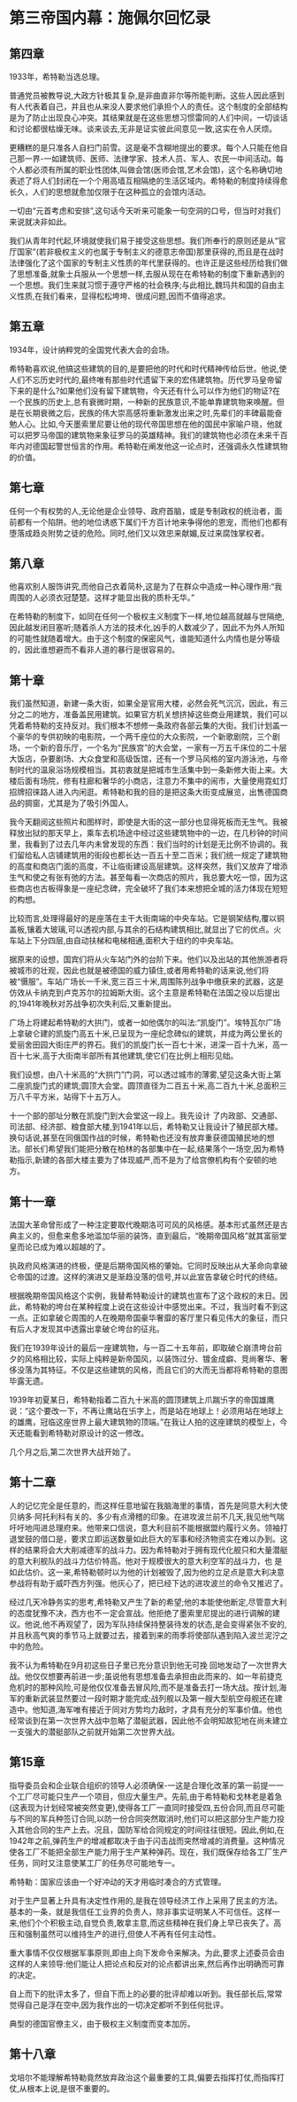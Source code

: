 # 第三帝国内幕：施佩尔回忆录

## 第四章

1933年，希特勒当选总理。

普通党员被教导说,大政方针极其复杂,是非曲直非尔等所能判断。这些人因此感到有人代表着自己，并且也从来没人要求他们承担个人的责任。这个制度的全部结构是为了防止出现良心冲突。其结果就是在这些思想习惯雷同的人们中间，一切谈话和讨论都很枯燥无味。谈来谈去,无非是证实彼此间意见一致,这实在令人厌烦。 

更糟糕的是只准各人自扫门前雪。这是毫不含糊地提出的要求。每个人只能在他自己那一界-一如建筑师、医师、法律学家、技术人员、军人、农民一中间活动。每个人都必须有所属的职业性团体,叫做会馆(医师会馆,艺术会馆)，这个名称确切地表述了将人们封闭在一个个用高墙互相隔绝的生活区域内。希特勒的制度持续得愈长久，人们的思想就愈加仅限于在这种孤立的会馆内活动。

一切由“元首考虑和安排”,这句话今天听来可能象一句空洞的口号，但当时对我们来说就决非如此。 

我们从青年时代起,环境就使我们易于接受这些思想。我们所奉行的原则还是从“官厅国家”(若非极权主义的也属于专制主义的德意志帝国)那里获得的,而且是在战时法律强化了这个国家的专制主义性质的年代里获得的。也许正是这些经历给我们做了思想准备,就象士兵服从一个思想一样,去服从现在在希特勒的制度下重新遇到的一个思想。我们生来就习惯于遵守严格的社会秩序;与此相比,魏玛共和国的自由主义性质,在我们看来，显得松松垮垮、很成问题,因而不值得追求。

## 第五章

1934年，设计纳粹党的全国党代表大会的会场。

希特勒喜欢说,他搞这些建筑的目的,是要把他的时代和时代精神传给后世。他说,使人们不忘历史时代的,最终唯有那些时代遗留下来的宏伟建筑物。历代罗马皇帝留下来的是什么?如果他们没有留下建筑物，今天还有什么可以作为他们的物证?在一个民族的历史上,总有衰微时期，一种新的民族意识,不能单靠建筑物来唤醒。但是在长期衰微之后，民族的伟大崇高感将重新激发出来之时,先辈们的丰碑最能奋勉人心。比如,今天墨索里尼要让他的现代帝国思想在他的国民中家喻户晓，他就可以把罗马帝国的建筑物来象征罗马的英雄精神。我们的建筑物也必须在未来千百年内对德国起警世恒言的作用。希特勒在阐发他这一论点时，还强调永久性建筑物的价值。

## 第七章

任何一个有权势的人,无论他是企业领导、政府首脑，或是专制政权的统治者，面前都有一个陷阱。他的地位诱惑下属们千方百计地来争得他的恩宠，而他们也都有堕落成趋炎附势之徒的危险。同时,他们又以效忠来献媚,反过来腐蚀掌权者。

## 第八章

他喜欢别人服饰讲究,而他自己衣着简朴,这是为了在群众中造成一种心理作用:“我周围的人必须衣冠楚楚。这样才能显出我的质朴无华。”

在希特勒的制度下，如同在任何一个极权主义制度下一样,地位越高就越与世隔绝,因此越发闭目塞听;随着杀人方法的技术化,凶手的人数减少了，因此不为外人所知的可能性就随着增大。由于这个制度的保密风气，谁能知道什么内情也是分等级的，因此谁想避而不看非人道的暴行是很容易的。

## 第十章

我们虽然知道，新建一条大街，如果全是官用大楼，必然会死气沉沉，因此，有三分之二的地方，准备盖民用建筑。如果官方机关想挤掉这些商业用建筑，我们可以凭着希特勒的支持反对。我们根本不想修一条政府各部云集的大街。我们计划盖一个豪华的专供初映的电影院，一个两千座位的大众影院，一个新歌剧院，三个剧场，一个新的音乐厅，一个名为“民族宫”的大会堂，一家有一万五千床位的二十层大饭店，杂要剧场、大众食堂和高级饭馆，还有一个罗马风格的室内游泳池，与帝制时代的温泉浴场规模相当。其初衷就是把城市生活集中到一条新修大街上来。大楼后面有场院，修有柱廊和奢华的小商店，注意力不集中的闹市，大量使用霓虹灯招牌招徕路人进入内闲逛。希特勒和我的目的是把这条大街变成展览，出售德国商品的㨄窗，尤其是为了吸引外国人。

我今天翻阅这些照片和图样时，即使是大街的这一部分也显得死板而无生气。我被释放出狱的那天早上，乘车去机场途中经过这些建筑物中的一边，在几秒钟的时间里，我看到了过去几年内未曾发现的东西：我们当时的计划是无比例不协调的。我们留给私人店铺建筑用的街段也都长达一百五十至二百米；我们统一规定了建筑物的高度和商店门面的高度，不让临街建设高层建筑。这样突然，我们又放弃了增添生气和使之有张有弛的方法。甚至每看一次商店的照片，我总要大吃一惊，因为这些商店也古板得象是一座纪念碑，完全破坏了我们本来想把全城的活力体现在短短的构想。

比较而言,处理得最好的是座落在主干大街南端的中央车站。它是钢架结构,覆以铜盖板,镶着大玻璃,可以透视内部,与其余的石结构建筑相比,就显出了它的优点。火车站上下分四层,由自动扶梯和电梯相通,面积大于纽约的中央车站。

据原来的设想，国宾们将从火车站门外的台阶下来。他们以及出站的其他旅游者将被城市的壮观，因此也就是被德国的威力镇住,或者用希特勒的话来说,他们将被“慑服”。车站广场长一千米,宽三百三十米,周围陈列战争中缴获来的武器，这是仿效从卡纳克到卢克苏尔的拉姆斯大街。这个主意是希特勒在法国之役以后提出的,1941年晚秋对苏战争初次失利后,又重新提出。

广场上将建起希特勒的大拱门，或者一如他偶尔的叫法:“凯旋门”。埃特瓦尔广场上拿破仑建的凯旋门高五十米,已呈现为一座纪念碑似的建筑，并成为两公里长的爱丽舍田园大街庄严的界石。我们的凯旋门长一百七十米，进深一百十九米，高一百十七米,高于大街南半部所有其他建筑,使它们在比例上相形见绌。

我们设想，由八十米高的“大拱门”门洞，可以透过城市的薄雾,望见这条大街上第二座凯旋门式的建筑;圆顶大会堂。圆顶直径为二百五十米,高二百九十米,总面积三万八千平方米，站得下十五万人。

十一个部的部址分散在凯旋门到大会堂这一段上。我先设计 了内政部、交通部、司法部、经济部、粮食部大楼,到1941年以后，希特勒又让我设计了殖民部大楼。换句话说,甚至在同俄国作战的时候，希特勒也还没有放弃重获德国殖民地的想法。部长们希望我们能把分散在柏林的各部集中在一起,结果落个一场空,因为希特勒指示,新建的各部大楼主要为了体现威严,而不是为了给宫僚机构有个安顿的地方。

## 第十一章

法国大革命曾形成了一种注定要取代晚期洛可可风的风格感。基本形式虽然还是古典主义的，但愈来愈多地滥加华丽的装饰，直到最后，“晚期帝国风格”就其富丽堂皇而论已成为难以超越的了。

执政府风格演进的终极，便是后期帝国风格的肇始。它同时反映出从大革命向拿破仑帝国的过渡。这样的演进又是渐趋没落的信号,并以此宣告拿破仑时代的终结。

根据晚期帝国风格这个实例，我替希特勒设计的建筑也宣布了这个政权的末日。因此，希特勒的垮台在某种程度上说在这些设计中感觉出来。不过，我当时看不到这一点。正如拿破仑周围的人在晚期帝国豪华奢靡的客厅里只看见伟大的象征，而只有后人才发现其中透露出拿破仑垮台的征兆。

我们在1939年设计的最后一座建筑物，与一百二十五年前，即取破仑崩溃垮台前夕的风格相比较，实际上纯粹是新帝国风，以装饰过分、镀金成癖、竞尚奢华、奢侈没落为其特征。不仅是这些建筑的风格，而且它们的大而无当都将希特勒的意图毕露无遗。

1939年初夏某日，希特勒指着二百九十米高的圆顶建筑上爪踹卐字的帝国雄鹰说：“这个要改一下，不再让鹰站在卐字上，而是站在地球上！必须用站在地球上的雄鹰，冠临这座世界上最大建筑物的顶端。”在我让人拍的这座建筑的模型上，今天还能看到希特勒对原设计的这一修改。

几个月之后,第二次世界大战开始了。

## 第十二章

人的记忆完全是任意的，而这样任意地留在我脑海里的事情，首先是同意大利大使贝纳多·阿托利科有关的、多少有点滑稽的印象。在进攻波兰前不几天,我见他气喘吁吁地闯进总理府来。他带来口信说，意大利目前不能根据盟约履行义务。领袖打退堂鼓的借口是，要求立即运送数量如此巨大的军事和经济物资实在难以办到。这样的结果将会大大削减德军的战斗力。因为希特勒对于拥有现代化舰只和大量潜艇的意大利舰队的战斗力估价特高。他对于规模很大的意大利空军的战斗力，也 是如此估价。这一来,希特勒顿时以为他的计划被毁了,因为他的立足点是意大利决意参战将有助于威吓西方列强。他灰心了，把已经下达的进攻波兰的命令又推迟了。 

经过几天冷静务实的思考,希特勒又产生了新的希望;他的本能使他断定,尽管意大利的态度犹豫不决，西方也不一定会宣战。他拒绝了墨索里尼提出的进行调解的建议。他说,他不再观望了，因为军队持续保持整装待发的状态,是会变得紧张不安的,并且秋高气爽的季节马上就要过去，接着到来的雨季将使部队遇到陷入波兰泥泞之中的危险。

我不认为希特勒在9月初这些日子里已充分意识到他无可挽 回地发动了一次世界大战。他仅仅想要再前进一步;虽说他有思想准备去承担由此而来的、如一年前捷克危机时的那种风险,可是他仅仅准备去冒风险,而不是准备去打一场大战。按计划,海军的重新武装显然要过一段时期才能完成;战列舰以及第一艘大型航空母舰还在建造中。他知道,海军唯有接近于同对方势均力敌时，才具有充分的军事价值。他也经常谈到在第一次世界大战中忽略了潜艇武器，因此他不会明知故犯地在尚未建立一支强大的潜艇部队之前就开始第二次世界大战。

## 第15章

指导委员会和企业联合组织的领导人必须确保-一这是合理化改革的第一前提一一个工厂尽可能只生产一个项目，但应大量生产。先前,由于希特勒和戈林老是着急(这表现为计划经常被突然变更),使得各工厂一直同时接受四,五份合同,而且尽可能与不同的军兵种签订合同,以防一份合同突然取消时,他们可以把这部分生产能力投入其他合同的生产上去。况且，国防军给合同规定的时间往往很短。因此,例如,在1942年之前,弹药生产的增减都取决于由于闪击战而突然增减的消费量。这种情况使各工厂不能把全部生产能力用于生产某种弹药。现在，我们既保存给各工厂生产任务，同时又注意使某工厂的任务尽可能地专一。

希特勒：国家应该由一个好冲动的天才用临时凑合的方式管理。

对于生产显著上升具有决定性作用的,是我在领导经济工作上采用了民主的方法。基本的一条，就是我信任工业界的负责人，除非事实证明某人不可信任。这样一来,他们个个积极主动,自觉负责,敢拿主意,而这些精神在我们身上早已丧失了。高压和强制虽然可以维持生产的进行,但使人不再有任何主动性。

重大事情不仅仅根据军事原则,即由上向下发命令来解决。为此,要求上述委员会由这样的人来领导:他们能让人把论点和反对的论点都讲出来,然后再作出明确而可靠的决定。

自上而下的批评太多了，但自下而上的必要的批评却难以听到。我任部长后,常常觉得自己是浮在空中,因为我作出的一切决定都听不到任何批评。

典型的德国官僚主义，由于极权主义制度而变本加厉。
## 第十八章

戈培尔不能理解希特勒竟然放弃政治这个最重要的工具,偏要去指挥打仗,而指挥打仗,从根本上说,是很不重要的。